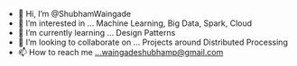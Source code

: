 - 👋 Hi, I’m @ShubhamWaingade
- 👀 I’m interested in ... Machine Learning, Big Data, Spark, Cloud
- 🌱 I’m currently learning ... Design Patterns
- 💞️ I’m looking to collaborate on ... Projects around Distributed Processing
- 📫 How to reach me ...waingadeshubhamp@gmail.com

<!---
ShubhamWaingade/ShubhamWaingade is a ✨ special ✨ repository because its `README.md` (this file) appears on your GitHub profile.
You can click the Preview link to take a look at your changes.
--->

